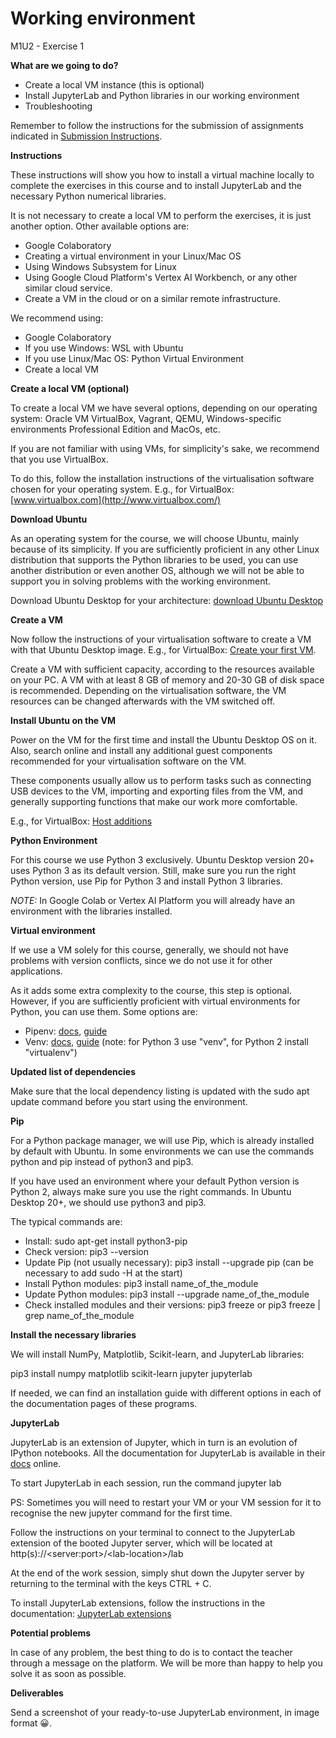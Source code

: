 # **Working environment**

M1U2 - Exercise 1

**What are we going to do?**

- Create a local VM instance (this is optional)
- Install JupyterLab and Python libraries in our working environment
- Troubleshooting

Remember to follow the instructions for the submission of assignments indicated in [Submission Instructions]([https://github.com/Tokio-School/Machine-Learning/blob/main/Instrucciones%20entregas.md](https://github.com/Tokio-School/Machine-Learning-EN/blob/main/Submission_instructions.md)).

**Instructions**

These instructions will show you how to install a virtual machine locally to complete the exercises in this course and to install JupyterLab and the necessary Python numerical libraries.

It is not necessary to create a local VM to perform the exercises, it is just another option. Other available options are:

- Google Colaboratory
- Creating a virtual environment in your Linux/Mac OS
- Using Windows Subsystem for Linux
- Using Google Cloud Platform's Vertex AI Workbench, or any other similar cloud service.
- Create a VM in the cloud or on a similar remote infrastructure.

We recommend using:

- Google Colaboratory
- If you use Windows: WSL with Ubuntu
- If you use Linux/Mac OS: Python Virtual Environment
- Create a local VM

**Create a local VM (optional)**

To create a local VM we have several options, depending on our operating system: Oracle VM VirtualBox, Vagrant, QEMU, Windows-specific environments Professional Edition and MacOs, etc.

If you are not familiar with using VMs, for simplicity's sake, we recommend that you use VirtualBox.

To do this, follow the installation instructions of the virtualisation software chosen for your operating system. E.g., for VirtualBox: [www.virtualbox.com](http://www.virtualbox.com/)

**Download Ubuntu**

As an operating system for the course, we will choose Ubuntu, mainly because of its simplicity. If you are sufficiently proficient in any other Linux distribution that supports the Python libraries to be used, you can use another distribution or even another OS, although we will not be able to support you in solving problems with the working environment.

Download Ubuntu Desktop for your architecture: [download Ubuntu Desktop](https://ubuntu.com/download/desktop)

**Create a VM**

Now follow the instructions of your virtualisation software to create a VM with that Ubuntu Desktop image. E.g., for VirtualBox: [Create your first VM](https://www.virtualbox.org/manual/UserManual.html#gui-createvm).

Create a VM with sufficient capacity, according to the resources available on your PC. A VM with at least 8 GB of memory and 20-30 GB of disk space is recommended. Depending on the virtualisation software, the VM resources can be changed afterwards with the VM switched off.

**Install Ubuntu on the VM**

Power on the VM for the first time and install the Ubuntu Desktop OS on it. Also, search online and install any additional guest components recommended for your virtualisation software on the VM.

These components usually allow us to perform tasks such as connecting USB devices to the VM, importing and exporting files from the VM, and generally supporting functions that make our work more comfortable.

E.g., for VirtualBox: [Host additions](https://www.virtualbox.org/manual/ch04.html)

**Python Environment**

For this course we use Python 3 exclusively. Ubuntu Desktop version 20+ uses Python 3 as its default version. Still, make sure you run the right Python version, use Pip for Python 3 and install Python 3 libraries.

_NOTE:_ In Google Colab or Vertex AI Platform you will already have an environment with the libraries installed.

**Virtual environment**

If we use a VM solely for this course, generally, we should not have problems with version conflicts, since we do not use it for other applications.

As it adds some extra complexity to the course, this step is optional. However, if you are sufficiently proficient with virtual environments for Python, you can use them. Some options are:

- Pipenv: [docs](https://pipenv-fork.readthedocs.io/en/latest/), [guide](https://realpython.com/pipenv-guide/)
- Venv: [docs](https://docs.python.org/3/library/venv.html), [guide](https://realpython.com/python-virtual-environments-a-primer/#using-virtual-environments) (note: for Python 3 use "venv", for Python 2 install "virtualenv")

**Updated list of dependencies**

Make sure that the local dependency listing is updated with the sudo apt update command before you start using the environment.

**Pip**

For a Python package manager, we will use Pip, which is already installed by default with Ubuntu. In some environments we can use the commands python and pip instead of python3 and pip3.

If you have used an environment where your default Python version is Python 2, always make sure you use the right commands. In Ubuntu Desktop 20+, we should use python3 and pip3.

The typical commands are:

- Install: sudo apt-get install python3-pip
- Check version: pip3 --version
- Update Pip (not usually necessary): pip3 install --upgrade pip (can be necessary to add sudo -H at the start)
- Install Python modules: pip3 install name\_of\_the\_module
- Update Python modules: pip3 install --upgrade name\_of\_the\_module
- Check installed modules and their versions: pip3 freeze or pip3 freeze | grep name\_of\_the\_module

**Install the necessary libraries**

We will install NumPy, Matplotlib, Scikit-learn, and JupyterLab libraries:

pip3 install numpy matplotlib scikit-learn jupyter jupyterlab

If needed, we can find an installation guide with different options in each of the documentation pages of these programs.

**JupyterLab**

JupyterLab is an extension of Jupyter, which in turn is an evolution of IPython notebooks. All the documentation for JupyterLab is available in their [docs](https://jupyterlab.readthedocs.io/en/stable/getting_started/starting.html) online.

To start JupyterLab in each session, run the command jupyter lab

PS: Sometimes you will need to restart your VM or your VM session for it to recognise the new jupyter command for the first time.

Follow the instructions on your terminal to connect to the JupyterLab extension of the booted Jupyter server, which will be located at http(s)://\<server:port\>/\<lab-location\>/lab

At the end of the work session, simply shut down the Jupyter server by returning to the terminal with the keys CTRL + C.

To install JupyterLab extensions, follow the instructions in the documentation: [JupyterLab extensions](https://jupyterlab.readthedocs.io/en/stable/user/extensions.html)

**Potential problems**

In case of any problem, the best thing to do is to contact the teacher through a message on the platform. We will be more than happy to help you solve it as soon as possible.

**Deliverables**

Send a screenshot of your ready-to-use JupyterLab environment, in image format 😀.
